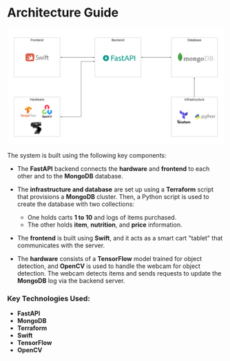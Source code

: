 # **Architecture Guide**
![Architecture Diagram](/assets/architecture-diagram.png)

The system is built using the following key components:

- The **FastAPI** backend connects the **hardware** and **frontend** to each other and to the **MongoDB** database.
  
- The **infrastructure and database** are set up using a **Terraform** script that provisions a **MongoDB** cluster. Then, a Python script is used to create the database with two collections:  
  - One holds carts **1 to 10** and logs of items purchased.  
  - The other holds **item**, **nutrition**, and **price** information.
  
- The **frontend** is built using **Swift**, and it acts as a smart cart "tablet" that communicates with the server.
  
- The **hardware** consists of a **TensorFlow** model trained for object detection, and **OpenCV** is used to handle the webcam for object detection. The webcam detects items and sends requests to update the **MongoDB** log via the backend server.
  
### **Key Technologies Used:**  
- **FastAPI**  
- **MongoDB**  
- **Terraform**  
- **Swift**  
- **TensorFlow**  
- **OpenCV**
